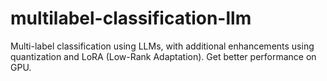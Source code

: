 # multilabel-classification-llm
Multi-label classification using LLMs, with additional enhancements using quantization and LoRA (Low-Rank Adaptation). Get better performance on GPU.
